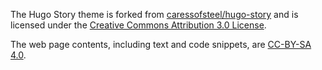 The Hugo Story theme is forked from [caressofsteel/hugo-story](https://github.com/caressofsteel/hugo-story) and is licensed under the [Creative Commons Attribution 3.0 License](https://creativecommons.org/licenses/by/3.0/).

The web page contents, including text and code snippets, are [CC-BY-SA 4.0](https://creativecommons.org/licenses/by-sa/4.0/).
